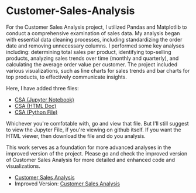 # Customer-Sales-Analysis
For the Customer Sales Analysis project, I utilized Pandas and Matplotlib to conduct a comprehensive examination of sales data. My analysis began with essential data cleaning processes, including standardizing the order date and removing unnecessary columns. I performed some key analyses including: determining total sales per product, identifying top-selling products, analyzing sales trends over time (monthly and quarterly), and calculating the average order value per customer. The project included various visualizations, such as line charts for sales trends and bar charts for top products, to effectively communicate insights.

Here, I have added three files:

- [CSA (Jupyter Notebook)](https://github.com/nibeditans/Customer-Sales-Analysis/blob/main/Customer%20Sales%20Analysis.ipynb)
- [CSA (HTML Doc)](https://github.com/nibeditans/Customer-Sales-Analysis/blob/main/Customer%20Sales%20Analysis.html)
- [CSA (Python File)](https://github.com/nibeditans/Customer-Sales-Analysis/blob/main/Customer%20Sales%20Analysis.py)

Whichever you're comfotable with, go and view that file. But I'll still suggest to view the Jupyter File, if you're viewing on github itself. If you want the HTML viewer, then download the file and do you analysis.

This work serves as a foundation for more advanced analyses in the improved version of the project. Please go and check the improved version of Customer Sales Analysis for more detailed and enhanced code and visualizations.

- [Customer Sales Analysis](https://github.com/nibeditans/Customer-Sales-Analysis/blob/main/Customer%20Sales%20Analysis.ipynb)
- Improved Version: [Customer Sales Analysis](https://github.com/nibeditans/Improved-Version-of-Customer-Sales-Analysis)
